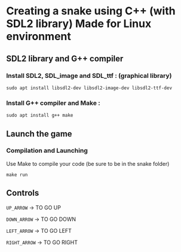 # Creating a snake using C++ (with SDL2 library) Made for Linux environment

## SDL2 library and G++ compiler

### Install SDL2, SDL_image and SDL_ttf : (graphical library)

```
sudo apt install libsdl2-dev libsdl2-image-dev libsdl2-ttf-dev
```

### Install G++ compiler and Make :

```
sudo apt install g++ make 
```

## Launch the game

### Compilation and Launching

Use Make to compile your code (be sure to be in the snake folder)

```
make run
```

## Controls

```UP_ARROW``` -> TO GO UP

```DOWN_ARROW``` -> TO GO DOWN

```LEFT_ARROW``` -> TO GO LEFT

```RIGHT_ARROW``` -> TO GO RIGHT
